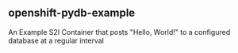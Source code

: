 
## openshift-pydb-example
An Example S2I Container that posts "Hello, World!" to a configured database at a regular interval
